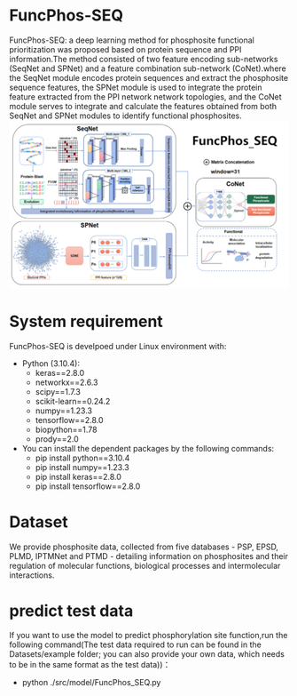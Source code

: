 # FuncPhos-SEQ
FuncPhos-SEQ: a deep learning method for phosphosite functional prioritization was proposed based on protein sequence and PPI information.The method consisted of two feature encoding sub-networks (SeqNet and SPNet) and a feature combination sub-network (CoNet).where the SeqNet module encodes protein sequences and extract the phosphosite sequence features, the SPNet module is used to integrate the protein feature extracted from the PPI network network topologies, and the CoNet module serves to integrate and calculate the features obtained from both SeqNet and SPNet modules to identify functional phosphosites.
![image](https://github.com/ComputeSuda/FuncPhos-SEQ/blob/main/IMG/model.png)

# System requirement
FuncPhos-SEQ is develpoed under Linux environment with:
* Python (3.10.4):
    - keras==2.8.0
    - networkx==2.6.3
    - scipy==1.7.3
    - scikit-learn==0.24.2
    - numpy==1.23.3
    - tensorflow==2.8.0
    - biopython==1.78
    - prody==2.0
* You can install the dependent packages by the following commands:
    - pip install python==3.10.4
    - pip install numpy==1.23.3
    - pip install keras==2.8.0
    - pip install tensorflow==2.8.0
# Dataset
We provide phosphosite data, collected from five databases - PSP, EPSD, PLMD, IPTMNet and PTMD - detailing information on phosphosites and their regulation of molecular functions, biological processes and intermolecular interactions.

# predict test data
If you want to use the model to predict phosphorylation site function,run the following command(The test data required to run can be found in the Datasets/example folder; you can also provide your own data, which needs to be in the same format as the test data))：
- python ./src/model/FuncPhos_SEQ.py
